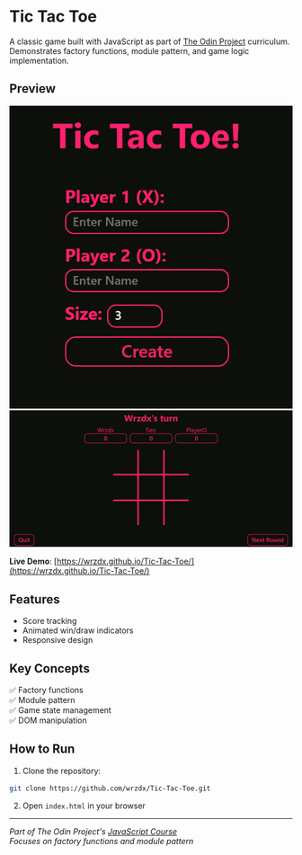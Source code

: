 # Tic Tac Toe

A classic game built with JavaScript as part of [The Odin Project](https://www.theodinproject.com/) curriculum. Demonstrates factory functions, module pattern, and game logic implementation.

## Preview

![Tic Tac Toe Preview](./preview.png)
![Tic Tac Toe Preview 2](./preview2.png)

**Live Demo**: [https://wrzdx.github.io/Tic-Tac-Toe/](https://wrzdx.github.io/Tic-Tac-Toe/)

## Features
- Score tracking
- Animated win/draw indicators
- Responsive design

## Key Concepts
✅ Factory functions  
✅ Module pattern  
✅ Game state management  
✅ DOM manipulation  

## How to Run
1. Clone the repository:
```bash
git clone https://github.com/wrzdx/Tic-Tac-Toe.git
```
2. Open `index.html` in your browser

---

*Part of The Odin Project's [JavaScript Course](https://www.theodinproject.com/lessons/node-path-javascript-tic-tac-toe)*  
*Focuses on factory functions and module pattern*
